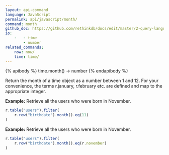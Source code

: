 ```yaml
---
layout: api-command 
language: JavaScript
permalink: api/javascript/month/
command: month
github_doc: https://github.com/rethinkdb/docs/edit/master/2-query-language/api/javascript/dates-and-times/month.md
io:
    -   - time
        - number
related_commands:
    now: now/
    time: time/
---
```



{% apibody %}
time.month() → number
{% endapibody %}

Return the month of a time object as a number between 1 and 12. For your convenience, the terms r.january, r.february etc. are defined and map to the appropriate integer.

__Example:__ Retrieve all the users who were born in November.

```js
r.table("users").filter(
    r.row("birthdate").month().eq(11)
)
```


__Example:__ Retrieve all the users who were born in November.

```js
r.table("users").filter(
    r.row("birthdate").month().eq(r.november)
)
```

